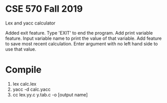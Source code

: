 # CSE 570 Fall 2019

Lex and yacc calculator

Added exit feature. Type 'EXIT' to end the program.
Add print variable feature. Input variable name to print the value of that variable. 
Add feature to save most recent calculation. Enter argument with no left hand side to use that value. 

# Compile 
1. lex calc.lex
2. yacc -d calc.yacc
3. cc lex.yy.c y.tab.c -o [output name]
